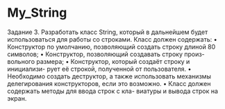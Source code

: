# My_String

Задание 3.
Разработать класс String, который в дальнейшем будет
использоваться для работы со строками. Класс должен
содержать:
• Конструктор по умолчанию, позволяющий создать
строку длиной 80 символов;
• Конструктор, позволяющий создавать строку произ-
вольного размера;
• Конструктор, который создаёт строку и инициализи-
рует её строкой, полученной от пользователя.
• Необходимо создать деструктор, а также использовать
механизмы делегирования конструкторов, если это
возможно.
• Класс должен содержать методы для ввода строк с кла-
виатуры и вывода строк на экран.
